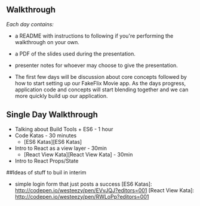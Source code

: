 ## Walkthrough

*Each day contains:*

* a README with instructions to following if you're performing the walkthrough on your own. 
* a PDF of the slides used during the presentation.
* presenter notes for whoever may choose to give the presentation.

* The first few days will be discussion about core concepts followed by how to start setting up our FakeFlix Movie app. As the days progress, application code and concepts will start blending together and we can more quickly build up our application.



## Single Day Walkthrough
* Talking about Build Tools + ES6 - 1 hour
* Code Katas - 30 minutes
  * [ES6 Katas][ES6 Katas]
* Intro to React as a view layer - 30min
  * [React View Kata][React View Kata] - 30min
* Intro to React Props/State


##Ideas of stuff to buil in interim
* simple login form that just posts a success
[ES6 Katas]: http://codepen.io/westeezy/pen/EVvJQJ?editors=001
[React View Kata]: http://codepen.io/westeezy/pen/RWLoPp?editors=001
